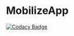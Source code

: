 # MobilizeApp
[![Codacy Badge](https://api.codacy.com/project/badge/Grade/fea0d6446e8c42c8abf43fc81a16c207)](https://www.codacy.com/manual/emilibellot/MobilizeApp?utm_source=github.com&amp;utm_medium=referral&amp;utm_content=emilibellot/MobilizeApp&amp;utm_campaign=Badge_Grade)
